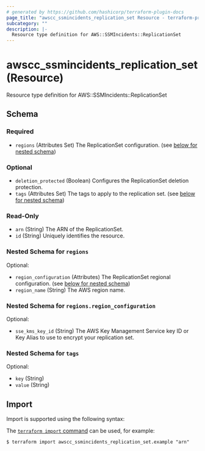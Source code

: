```yaml
---
# generated by https://github.com/hashicorp/terraform-plugin-docs
page_title: "awscc_ssmincidents_replication_set Resource - terraform-provider-awscc"
subcategory: ""
description: |-
  Resource type definition for AWS::SSMIncidents::ReplicationSet
---
```


# awscc_ssmincidents_replication_set (Resource)

Resource type definition for AWS::SSMIncidents::ReplicationSet



<!-- schema generated by tfplugindocs -->
## Schema

### Required

- `regions` (Attributes Set) The ReplicationSet configuration. (see [below for nested schema](#nestedatt--regions))

### Optional

- `deletion_protected` (Boolean) Configures the ReplicationSet deletion protection.
- `tags` (Attributes Set) The tags to apply to the replication set. (see [below for nested schema](#nestedatt--tags))

### Read-Only

- `arn` (String) The ARN of the ReplicationSet.
- `id` (String) Uniquely identifies the resource.

<a id="nestedatt--regions"></a>
### Nested Schema for `regions`

Optional:

- `region_configuration` (Attributes) The ReplicationSet regional configuration. (see [below for nested schema](#nestedatt--regions--region_configuration))
- `region_name` (String) The AWS region name.

<a id="nestedatt--regions--region_configuration"></a>
### Nested Schema for `regions.region_configuration`

Optional:

- `sse_kms_key_id` (String) The AWS Key Management Service key ID or Key Alias to use to encrypt your replication set.



<a id="nestedatt--tags"></a>
### Nested Schema for `tags`

Optional:

- `key` (String)
- `value` (String)

## Import

Import is supported using the following syntax:

The [`terraform import` command](https://developer.hashicorp.com/terraform/cli/commands/import) can be used, for example:

```shell
$ terraform import awscc_ssmincidents_replication_set.example "arn"
```
